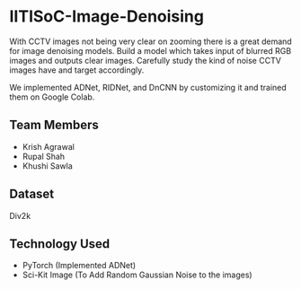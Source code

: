 # IITISoC-Image-Denoising
With CCTV images not being very clear on zooming there is a great demand for image denoising models. Build a model which takes input of blurred RGB images and outputs clear images. Carefully study the kind of noise CCTV images have and target accordingly.

We implemented ADNet, RIDNet, and DnCNN by customizing it and trained them on Google Colab.

## Team Members
 - Krish Agrawal
 - Rupal Shah
 - Khushi Sawla
## Dataset
Div2k
## Technology Used
-   PyTorch (Implemented ADNet)
-   Sci-Kit Image (To Add Random Gaussian Noise to the images)

